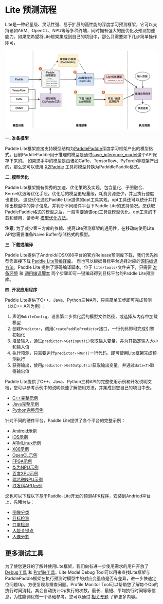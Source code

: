 # Lite 预测流程

Lite是一种轻量级、灵活性强、易于扩展的高性能的深度学习预测框架，它可以支持诸如ARM、OpenCL、NPU等等多种终端，同时拥有强大的图优化及预测加速能力。如果您希望将Lite框架集成到自己的项目中，那么只需要如下几步简单操作即可。


![workflow](https://raw.githubusercontent.com/PaddlePaddle/Paddle-Lite/develop/docs/images/workflow.png)

**一. 准备模型**

Paddle Lite框架直接支持模型结构为[PaddlePaddle](https://github.com/PaddlePaddle/Paddle)深度学习框架产出的模型格式。目前PaddlePaddle用于推理的模型是通过[save_inference_model](https://www.paddlepaddle.org.cn/documentation/docs/zh/api_cn/io_cn/save_inference_model_cn.html#save-inference-model)这个API保存下来的。
如果您手中的模型是由诸如Caffe、Tensorflow、PyTorch等框架产出的，那么您可以使用 [X2Paddle](https://github.com/PaddlePaddle/X2Paddle) 工具将模型转换为PadddlePaddle格式。

**二. 模型优化**

Paddle Lite框架拥有优秀的加速、优化策略及实现，包含量化、子图融合、Kernel优选等优化手段。优化后的模型更轻量级，耗费资源更少，并且执行速度也更快。
这些优化通过Paddle Lite提供的opt工具实现。opt工具还可以统计并打印出模型中的算子信息，并判断不同硬件平台下Paddle Lite的支持情况。您获取PaddlePaddle格式的模型之后，一般需要通该opt工具做模型优化。opt工具的下载和使用，请参考 [模型优化方法](https://paddle-lite.readthedocs.io/zh/latest/user_guides/model_optimize_tool.html)。

**注意**: 为了减少第三方库的依赖、提高Lite预测框架的通用性，在移动端使用Lite API您需要准备Naive Buffer存储格式的模型。

**三. 下载或编译**

Paddle Lite提供了Android/iOS/X86平台的官方Release预测库下载，我们优先推荐您直接下载 [Paddle Lite预编译库](https://paddle-lite.readthedocs.io/zh/latest/quick_start/release_lib.html)。
您也可以根据目标平台选择对应的[源码编译方法](https://paddle-lite.readthedocs.io/zh/latest/quick_start/release_lib.html#id2)。Paddle Lite 提供了源码编译脚本，位于 `lite/tools/`文件夹下，只需要 [准备环境](https://paddle-lite.readthedocs.io/zh/latest/source_compile/compile_env.html) 和 [调用编译脚本](https://paddle-lite.readthedocs.io/zh/latest/quick_start/release_lib.html#id2) 两个步骤即可一键编译得到目标平台的Paddle Lite预测库。

**四. 开发应用程序**

Paddle Lite提供了C++、Java、Python三种API，只需简单五步即可完成预测（以C++ API为例）：

1. 声明`MobileConfig`，设置第二步优化后的模型文件路径，或选择从内存中加载模型
2. 创建`Predictor`，调用`CreatePaddlePredictor`接口，一行代码即可完成引擎初始化
3. 准备输入，通过`predictor->GetInput(i)`获取输入变量，并为其指定输入大小和输入值
4. 执行预测，只需要运行`predictor->Run()`一行代码，即可使用Lite框架完成预测执行
5. 获得输出，使用`predictor->GetOutput(i)`获取输出变量，并通过`data<T>`取得输出值

Paddle Lite提供了C++、Java、Python三种API的完整使用示例和开发说明文档，您可以参考示例中的说明快速了解使用方法，并集成到您自己的项目中去。

- [C++完整示例](cpp_demo.html)
- [Java完整示例](java_demo.html)
- [Python完整示例](python_demo.html)

针对不同的硬件平台，Paddle Lite提供了各个平台的完整示例：

- [Android示例](https://paddle-lite.readthedocs.io/zh/latest/demo_guides/android_app_demo.html)
- [iOS示例](https://paddle-lite.readthedocs.io/zh/latest/demo_guides/ios_app_demo.html)
- [ARMLinux示例](https://paddle-lite.readthedocs.io/zh/latest/demo_guides/linux_arm_demo.html)
- [X86示例](https://paddle-lite.readthedocs.io/zh/latest/demo_guides/x86.html)
- [OpenCL示例](https://paddle-lite.readthedocs.io/zh/latest/demo_guides/opencl.html)
- [FPGA示例](https://paddle-lite.readthedocs.io/zh/latest/demo_guides/fpga.html)
- [华为NPU示例](https://paddle-lite.readthedocs.io/zh/latest/demo_guides/huawei_kirin_npu.html)
- [百度XPU示例](https://paddle-lite.readthedocs.io/zh/latest/demo_guides/baidu_xpu.html)
- [瑞芯微NPU示例](https://paddle-lite.readthedocs.io/zh/latest/demo_guides/rockchip_npu.html)
- [联发科APU示例](https://paddle-lite.readthedocs.io/zh/latest/demo_guides/mediatek_apu.html)

您也可以下载以下基于Paddle-Lite开发的预测APK程序，安装到Andriod平台上，先睹为快：

- [图像分类](https://paddlelite-demo.bj.bcebos.com/apps/android/mobilenet_classification_demo.apk)  
- [目标检测](https://paddlelite-demo.bj.bcebos.com/apps/android/yolo_detection_demo.apk) 
- [口罩检测](https://paddlelite-demo.bj.bcebos.com/apps/android/mask_detection_demo.apk)  
- [人脸关键点](https://paddlelite-demo.bj.bcebos.com/apps/android/face_keypoints_detection_demo.apk) 
- [人像分割](https://paddlelite-demo.bj.bcebos.com/apps/android/human_segmentation_demo.apk)

## 更多测试工具

为了使您更好的了解并使用Lite框架，我们向有进一步使用需求的用户开放了 [Debug工具](../user_guides/debug) 和 [Profile工具](../user_guides/debug)。Lite Model Debug Tool可以用来查找Lite框架与PaddlePaddle框架在执行预测时模型中的对应变量值是否有差异，进一步快速定位问题Op，方便复现与排查问题。Profile Monitor Tool可以帮助您了解每个Op的执行时间消耗，其会自动统计Op执行的次数，最长、最短、平均执行时间等等信息，为性能调优做一个基础参考。您可以通过 [相关专题](../user_guides/debug) 了解更多内容。
